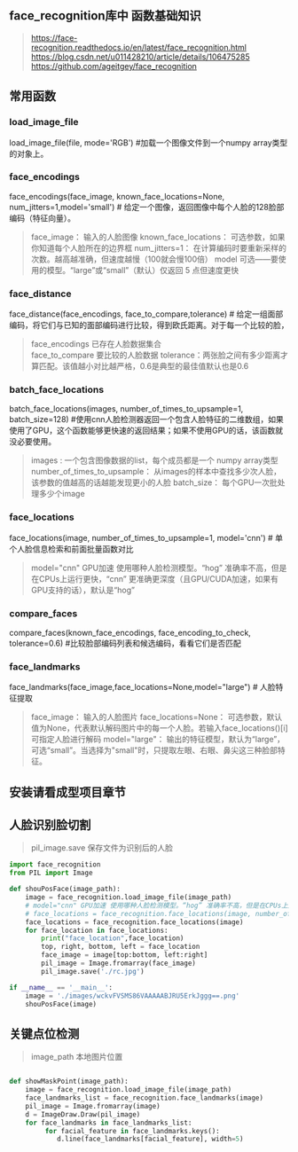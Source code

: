 
## face_recognition库中 函数基础知识 
> https://face-recognition.readthedocs.io/en/latest/face_recognition.html
> https://blog.csdn.net/u011428210/article/details/106475285
> https://github.com/ageitgey/face_recognition


## 常用函数

### load_image_file
load_image_file(file, mode='RGB') #加载一个图像文件到一个numpy array类型的对象上。



### face_encodings
face_encodings(face_image, known_face_locations=None, num_jitters=1,model='small')  # 给定一个图像，返回图像中每个人脸的128脸部编码（特征向量）。
>face_image： 			输入的人脸图像
>known_face_locations：  可选参数，如果你知道每个人脸所在的边界框
>num_jitters=1： 		在计算编码时要重新采样的次数。越高越准确，但速度越慢（100就会慢100倍）
>model 可选——要使用的模型。“large”或“small”（默认）仅返回 5 点但速度更快

### face_distance
face_distance(face_encodings, face_to_compare,tolerance) # 给定一组面部编码，将它们与已知的面部编码进行比较，得到欧氏距离。对于每一个比较的脸，
> face_encodings 已存在人脸数据集合  
> face_to_compare 要比较的人脸数据
> tolerance：两张脸之间有多少距离才算匹配。该值越小对比越严格，0.6是典型的最佳值默认也是0.6


### batch_face_locations
batch_face_locations(images, number_of_times_to_upsample=1, batch_size=128) #使用cnn人脸检测器返回一个包含人脸特征的二维数组，如果使用了GPU，这个函数能够更快速的返回结果；如果不使用GPU的话，该函数就没必要使用。
> images : 一个包含图像数据的list，每个成员都是一个 numpy array类型
> number_of_times_to_upsample： 从images的样本中查找多少次人脸，该参数的值越高的话越能发现更小的人脸
> batch_size： 每个GPU一次批处理多少个image



### face_locations
face_locations(image, number_of_times_to_upsample=1, model='cnn')  # 单个人脸信息检索和前面批量函数对比
> model="cnn" GPU加速 使用哪种人脸检测模型。“hog” 准确率不高，但是在CPUs上运行更快，“cnn” 更准确更深度（且GPU/CUDA加速，如果有GPU支持的话），默认是“hog”

### compare_faces
compare_faces(known_face_encodings, face_encoding_to_check, tolerance=0.6) #比较脸部编码列表和候选编码，看看它们是否匹配

### face_landmarks
face_landmarks(face_image,face_locations=None,model="large") # 人脸特征提取
>face_image：			输入的人脸图片
>face_locations=None：	可选参数，默认值为None，代表默认解码图片中的每一个人脸。若输入face_locations()[i]可指定人脸进行解码
>model="large"：			输出的特征模型，默认为“large”，可选“small”。当选择为"small"时，只提取左眼、右眼、鼻尖这三种脸部特征。


## 安装请看成型项目章节



## 人脸识别脸切割

> pil_image.save 保存文件为识别后的人脸
> 

```python
import face_recognition
from PIL import Image

def shouPosFace(image_path):
	image = face_recognition.load_image_file(image_path)
	# model="cnn" GPU加速 使用哪种人脸检测模型。“hog” 准确率不高，但是在CPUs上运行更快，“cnn” 更准确更深度（且GPU/CUDA加速，如果有GPU支持的话），默认是“hog”
	# face_locations = face_recognition.face_locations(image, number_of_times_to_upsample=0, model="cnn")
	face_locations = face_recognition.face_locations(image)
	for face_location in face_locations:
		print("face_location",face_location)
		top, right, bottom, left = face_location
		face_image = image[top:bottom, left:right]
		pil_image = Image.fromarray(face_image)
		pil_image.save('./rc.jpg')

if __name__ == '__main__':
	image = './images/wckvFVSMS86VAAAAABJRU5ErkJggg==.png'
	shouPosFace(image)

```
## 关键点位检测

> image_path 本地图片位置

```python

def showMaskPoint(image_path):
	image = face_recognition.load_image_file(image_path)
	face_landmarks_list = face_recognition.face_landmarks(image)
	pil_image = Image.fromarray(image)
	d = ImageDraw.Draw(pil_image)
	for face_landmarks in face_landmarks_list:
		 for facial_feature in face_landmarks.keys():
		 	d.line(face_landmarks[facial_feature], width=5)

```

